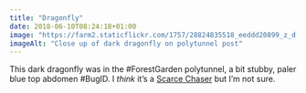 ```yaml
---
title: "Dragonfly"
date: 2018-06-10T08:24:18+01:00
image: "https://farm2.staticflickr.com/1757/28824835518_eeddd20899_z_d.jpg"
imageAlt: "Close up of dark dragonfly on polytunnel post"
---
```


This dark dragonfly was in the #ForestGarden polytunnel, a bit stubby, paler blue top abdomen #BugID. I _think_ it’s a [Scarce Chaser](https://www.british-dragonflies.org.uk/species/scarce-chaser) but I’m not sure.
